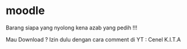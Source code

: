 # moodle
Barang siapa yang nyolong kena azab yang pedih !!!

Mau Download ? Izin dulu dengan cara comment di YT : Cenel K.I.T.A
